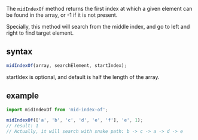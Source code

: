 The `midIndexOf` method returns the first index at which a given element can be found in the array, or -1 if it is not present.

Specially, this method will search from the middle index, and go to left and right to find target element.

## syntax

```js
midIndexOf(array, searchElement, startIndex);
```

startIdex is optional, and default is half the length of the array.

## example

```js
import midIndexOf from 'mid-index-of';

midIndexOf(['a', 'b', 'c', 'd', 'e', 'f'], 'e', 1);
// result: 1
// Actually, it will search with snake path: b -> c -> a -> d -> e
```
